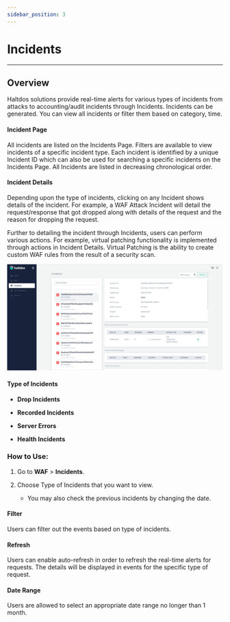 ```yaml
---
sidebar_position: 3
---
```

# Incidents
   
---

## Overview

Haltdos solutions provide real-time alerts for various types of incidents from attacks to accounting/audit incidents through Incidents. Incidents can be generated. You can view all incidents or filter them based on category, time.

#### Incident Page

All incidents are listed on the Incidents Page. Filters are available to view incidents of a specific incident type. Each incident is identified by a unique Incident ID which can also be used for searching a specific incidents on the Incidents Page. All Incidents are listed in decreasing chronological order.

#### Incident Details

Depending upon the type of incidents, clicking on any Incident shows details of the incident. For example, a WAF Attack Incident will detail the request/response that got dropped along with details of the request and the reason for dropping the request.

Further to detailing the incident through Incidents, users can perform various actions. For example, virtual patching functionality is implemented through actions in Incident Details. Virtual Patching is the ability to create custom WAF rules from the result of a security scan.

![incidents](/img/community-waf/setup/incidents.jpeg)

#### Type of Incidents  
- **Drop Incidents**

- **Recorded Incidents**

- **Server Errors**

- **Health Incidents**

### How to Use:

1. Go to **WAF** > **Incidents**.
2. Choose Type of Incidents that you want to view.

    - You may also check the previous incidents by changing the date.



#### Filter
Users can filter out the events based on type of incidents.

#### Refresh
Users can enable auto-refresh in order to refresh the real-time alerts for requests. The details will be displayed in events for the specific type of request.

#### Date Range
Users are allowed to select an appropriate date range no longer than 1 month.